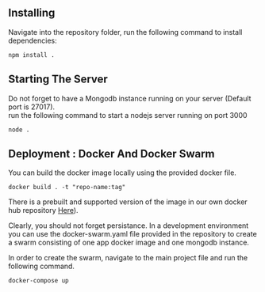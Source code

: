 
## Installing

Navigate into the repository folder, run the following command to install dependencies:

```
npm install . 
```

## Starting The Server

Do not forget to have a Mongodb instance running on your server (Default port is 27017).  
run the following command to start a nodejs server running on port 3000
```
node .
```

## Deployment : Docker And Docker Swarm

You can build the docker image locally using the provided docker file.  
```
docker build . -t "repo-name:tag"
```
There is a prebuilt and supported version of the image in our own docker hub repository [Here](https://hub.docker.com/repository/docker/smileahappysmile/university-scheduling)).

Clearly, you should not forget persistance. In a development environment you can use the docker-swarm.yaml file provided in the repository to create a swarm consisting of one app docker image and one mongodb instance.  

In order to create the swarm, navigate to the main project file and run the following command.
```
docker-compose up
```


